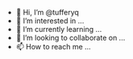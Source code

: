 - 👋 Hi, I’m @tufferyq
- 👀 I’m interested in ...
- 🌱 I’m currently learning ...
- 💞️ I’m looking to collaborate on ...
- 📫 How to reach me ...

<!---
tufferyq/tufferyq is a ✨ special ✨ repository because its `README.md` (this file) appears on your GitHub profile.
You can click the Preview link to take a look at your changes.
--->
